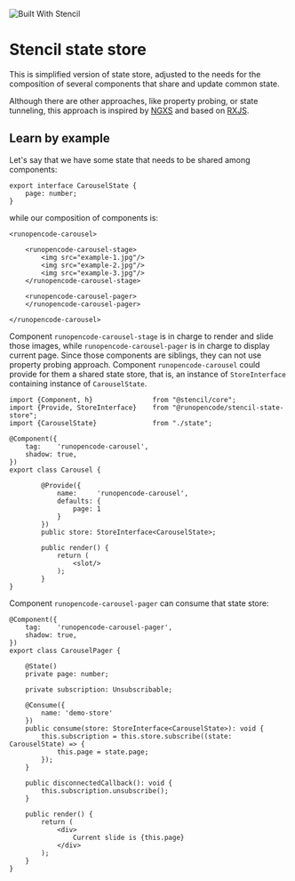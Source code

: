 ![Built With Stencil](https://img.shields.io/badge/-Built%20With%20Stencil-16161d.svg?logo=data%3Aimage%2Fsvg%2Bxml%3Bbase64%2CPD94bWwgdmVyc2lvbj0iMS4wIiBlbmNvZGluZz0idXRmLTgiPz4KPCEtLSBHZW5lcmF0b3I6IEFkb2JlIElsbHVzdHJhdG9yIDE5LjIuMSwgU1ZHIEV4cG9ydCBQbHVnLUluIC4gU1ZHIFZlcnNpb246IDYuMDAgQnVpbGQgMCkgIC0tPgo8c3ZnIHZlcnNpb249IjEuMSIgaWQ9IkxheWVyXzEiIHhtbG5zPSJodHRwOi8vd3d3LnczLm9yZy8yMDAwL3N2ZyIgeG1sbnM6eGxpbms9Imh0dHA6Ly93d3cudzMub3JnLzE5OTkveGxpbmsiIHg9IjBweCIgeT0iMHB4IgoJIHZpZXdCb3g9IjAgMCA1MTIgNTEyIiBzdHlsZT0iZW5hYmxlLWJhY2tncm91bmQ6bmV3IDAgMCA1MTIgNTEyOyIgeG1sOnNwYWNlPSJwcmVzZXJ2ZSI%2BCjxzdHlsZSB0eXBlPSJ0ZXh0L2NzcyI%2BCgkuc3Qwe2ZpbGw6I0ZGRkZGRjt9Cjwvc3R5bGU%2BCjxwYXRoIGNsYXNzPSJzdDAiIGQ9Ik00MjQuNywzNzMuOWMwLDM3LjYtNTUuMSw2OC42LTkyLjcsNjguNkgxODAuNGMtMzcuOSwwLTkyLjctMzAuNy05Mi43LTY4LjZ2LTMuNmgzMzYuOVYzNzMuOXoiLz4KPHBhdGggY2xhc3M9InN0MCIgZD0iTTQyNC43LDI5Mi4xSDE4MC40Yy0zNy42LDAtOTIuNy0zMS05Mi43LTY4LjZ2LTMuNkgzMzJjMzcuNiwwLDkyLjcsMzEsOTIuNyw2OC42VjI5Mi4xeiIvPgo8cGF0aCBjbGFzcz0ic3QwIiBkPSJNNDI0LjcsMTQxLjdIODcuN3YtMy42YzAtMzcuNiw1NC44LTY4LjYsOTIuNy02OC42SDMzMmMzNy45LDAsOTIuNywzMC43LDkyLjcsNjguNlYxNDEuN3oiLz4KPC9zdmc%2BCg%3D%3D&colorA=16161d&style=flat-square)

# Stencil state store

This is simplified version of state store, adjusted to the needs for the composition of several components
that share and update common state.

Although there are other approaches, like property probing, or state tunneling, this approach is inspired
by [NGXS](https://ngxs.gitbook.io) and based on [RXJS](https://rxjs-dev.firebaseapp.com/).

## Learn by example

Let's say that we have some state that needs to be shared among components:

````
export interface CarouselState {
    page: number;
} 
````

while our composition of components is:

````
<runopencode-carousel>
    
    <runopencode-carousel-stage>
        <img src="example-1.jpg"/>
        <img src="example-2.jpg"/>
        <img src="example-3.jpg"/>
    </runopencode-carousel-stage>
    
    <runopencode-carousel-pager>
    </runopencode-carousel-pager>
    
</runopencode-carousel>
````

Component `runopencode-carousel-stage` is in charge to render and slide those images, 
while `runopencode-carousel-pager` is in charge to display current page. Since those components
are siblings, they can not use property probing approach. Component `runopencode-carousel` could 
provide for them a shared state store, that is, an instance of `StoreInterface` containing 
instance of `CarouselState`.

````
import {Component, h}               from "@stencil/core";
import {Provide, StoreInterface}    from "@runopencode/stencil-state-store";
import {CarouselState}              from "./state";

@Component({
    tag:    'runopencode-carousel',
    shadow: true,
})
export class Carousel {
    
        @Provide({
            name:     'runopencode-carousel',
            defaults: {
                page: 1
            }
        })
        public store: StoreInterface<CarouselState>;
        
        public render() {
            return (
                <slot/>
            );
        }
}
````

Component `runopencode-carousel-pager` can consume that state store:

````
@Component({
    tag:    'runopencode-carousel-pager',
    shadow: true,
})
export class CarouselPager {
    
    @State()
    private page: number;
        
    private subscription: Unsubscribable;
    
    @Consume({
        name: 'demo-store'
    })
    public consume(store: StoreInterface<CarouselState>): void {
        this.subscription = this.store.subscribe((state: CarouselState) => {
            this.page = state.page;
        });
    }
    
    public disconnectedCallback(): void {
        this.subscription.unsubscribe();
    }
    
    public render() {
        return (
            <div>
                Current slide is {this.page}
            </div>
        );
    }
}
````

